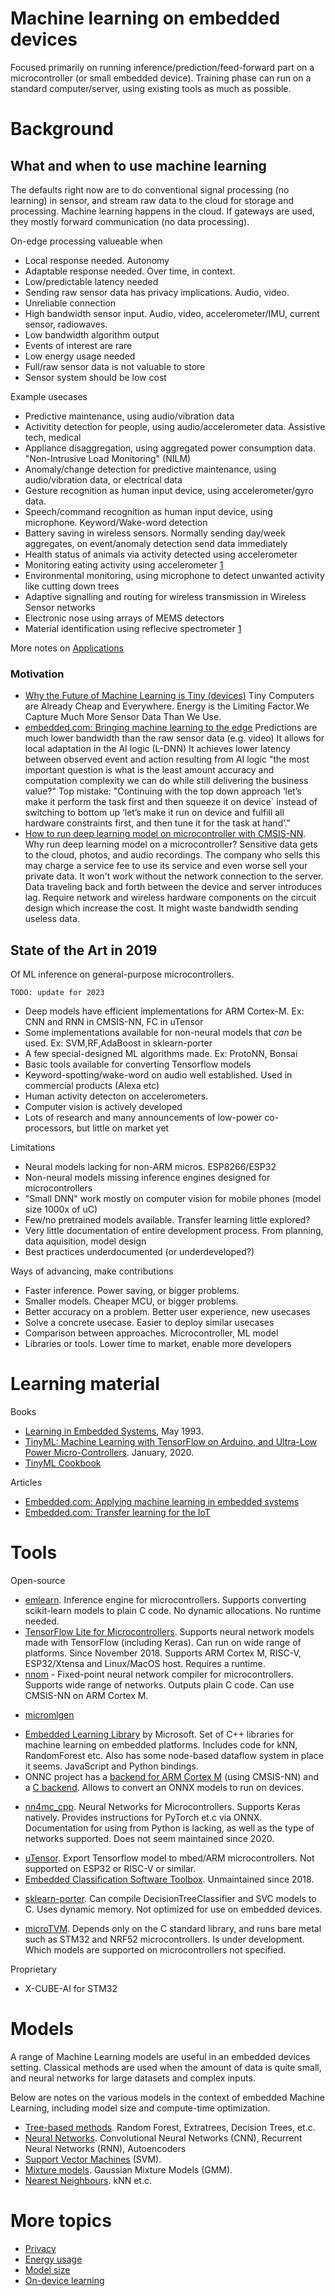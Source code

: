 # Machine learning on embedded devices

Focused primarily on running inference/prediction/feed-forward part on a microcontroller (or small embedded device).
Training phase can run on a standard computer/server, using existing tools as much as possible.

# Background

## What and when to use machine learning

The defaults right now are to do conventional signal processing (no learning) in sensor,
and stream raw data to the cloud for storage and processing. Machine learning happens in the cloud.
If gateways are used, they mostly forward communication (no data processing). 

On-edge processing valueable when

* Local response needed. Autonomy
* Adaptable response needed. Over time, in context.
* Low/predictable latency needed
* Sending raw sensor data has privacy implications.
Audio, video.
* Unreliable connection
* High bandwidth sensor input.
Audio, video, accelerometer/IMU, current sensor, radiowaves.
* Low bandwidth algorithm output
* Events of interest are rare
* Low energy usage needed
* Full/raw sensor data is not valuable to store
* Sensor system should be low cost

Example usecases

* Predictive maintenance, using audio/vibration data
* Activitity detection for people, using audio/accelerometer data. Assistive tech, medical
* Appliance disaggregation, using aggregated power consumption data. "Non-Intrusive Load Monitoring" (NILM)
* Anomaly/change detection for predictive maintenance, using audio/vibration data, or electrical data
* Gesture recognition as human input device, using accelerometer/gyro data.
* Speech/command recognition as human input device, using microphone. Keyword/Wake-word detection
* Battery saving in wireless sensors. Normally sending day/week aggregates, on event/anomaly detection send data immediately
* Health status of animals via activity detected using accelerometer
* Monitoring eating activity using accelerometer [1](https://www.sciencedirect.com/science/article/pii/S0010482515000086)
* Environmental monitoring, using microphone to detect unwanted activity like cutting down trees
* Adaptive signalling and routing for wireless transmission in Wireless Sensor networks
* Electronic nose using arrays of MEMS detectors
* Material identification using reflecive spectrometer [1](https://hackaday.io/project/143014-compact-25-spectrometer/)

More notes on [Applications](./applications)

### Motivation

* [Why the Future of Machine Learning is Tiny (devices)](https://petewarden.com/2018/06/11/why-the-future-of-machine-learning-is-tiny)
Tiny Computers are Already Cheap and Everywhere. Energy is the Limiting Factor.We Capture Much More Sensor Data Than We Use.
* [embedded.com: Bringing machine learning to the edge](https://www.embedded.com/electronics-blogs/say-what-/4460873/Bringing-machine-learning-to-the-edge--A-Q-A-with-Neurala-s-Anatoli-Gorshechnikov-)
Predictions are much lower bandwidth than the raw sensor data (e.g. video)
It allows for local adaptation in the AI logic (L-DNN)
It achieves lower latency between observed event and action resulting from AI logic
"the most important question is what is the least amount accuracy and computation complexity we can do
while still delivering the business value?"
Top mistake: "Continuing with the top down approach ‘let’s make it perform the task first and then squeeze it on device`
instead of switching to bottom up ‘let’s make it run on device and fulfill all hardware constraints first,
and then tune it for the task at hand’."
* [How to run deep learning model on microcontroller with CMSIS-NN](https://www.dlology.com/blog/how-to-run-deep-learning-model-on-microcontroller-with-cmsis-nn/).
Why run deep learning model on a microcontroller?
Sensitive data gets to the cloud, photos, and audio recordings.
The company who sells this may charge a service fee to use its service and even worse sell your private data.
It won't work without the network connection to the server.
Data traveling back and forth between the device and server introduces lag.
Require network and wireless hardware components on the circuit design which increase the cost.
It might waste bandwidth sending useless data.


## State of the Art in 2019
Of ML inference on general-purpose microcontrollers.

```
TODO: update for 2023
```

- Deep models have efficient implementations for ARM Cortex-M. Ex: CNN and RNN in CMSIS-NN, FC in uTensor
- Some implementations available for non-neural models that *can* be used. Ex: SVM,RF,AdaBoost in sklearn-porter
- A few special-designed ML algorithms made. Ex: ProtoNN, Bonsai
- Basic tools available for converting Tensorflow models
- Keyword-spotting/wake-word on audio well established. Used in commercial products (Alexa etc)
- Human activity detecton on accelerometers.
- Computer vision is actively developed
- Lots of research and many announcements of low-power co-processors, but little on market yet

Limitations

- Neural models lacking for non-ARM micros. ESP8266/ESP32
- Non-neural models missing inference engines designed for microcontrollers
- "Small DNN" work mostly on computer vision for mobile phones (model size 1000x of uC)
- Few/no pretrained models available. Transfer learning little explored?
- Very little documentation of entire development process.
From planning, data aquisition, model design
- Best practices underdocumented (or underdeveloped?) 

Ways of advancing, make contributions

- Faster inference. Power saving, or bigger problems.
- Smaller models. Cheaper MCU, or bigger problems.
- Better accuracy on a problem. Better user experience, new usecases
- Solve a concrete usecase. Easier to deploy similar usecases
- Comparison between approaches. Microcontroller, ML model
- Libraries or tools. Lower time to market, enable more developers


# Learning material

Books

* [Learning in Embedded Systems](https://mitpress.mit.edu/books/learning-embedded-systems), May 1993.
* [TinyML: Machine Learning with TensorFlow on Arduino, and Ultra-Low Power Micro-Controllers](https://tinymlbook.com/). January, 2020.
* [TinyML Cookbook](https://www.packtpub.com/product/tinyml-cookbook/9781801814973)

Articles

- [Embedded.com: Applying machine learning in embedded systems](https://www.embedded.com/applying-machine-learning-in-embedded-systems)
- [Embedded.com: Transfer learning for the IoT](https://www.embedded.com/transfer-learning-for-the-iot/)

# Tools

Open-source

* [emlearn](http://github.com/emlearn/emlearn). Inference engine for microcontrollers.
Supports converting scikit-learn models to plain C code.
No dynamic allocations. No runtime needed.
* [TensorFlow Lite for Microcontrollers](https://www.tensorflow.org/lite/microcontrollers).
Supports neural network models made with TensorFlow (including Keras).
Can run on wide range of platforms.
Since November 2018. Supports ARM Cortex M, RISC-V, ESP32/Xtensa and Linux/MacOS host.
Requires a runtime.
* [nnom](https://github.com/majianjia/nnom) - Fixed-point neural network compiler for microcontrollers.
Supports wide range of networks. Outputs plain C code. Can use CMSIS-NN on ARM Cortex M.
- [micromlgen](https://github.com/eloquentarduino/micromlgen)
* [Embedded Learning Library](https://github.com/Microsoft/ELL) by Microsoft.
Set of C++ libraries for machine learning on embedded platforms. Includes code for kNN, RandomForest etc.
Also has some node-based dataflow system in place it seems. JavaScript and Python bindings.
* ONNC project has a [backend for ARM Cortex M](https://github.com/ONNC/onnc-tutorial/blob/master/lab_2_Digit_Recognition_with_ARM_CortexM/lab_2.md) (using CMSIS-NN)
and a [C backend](https://github.com/ONNC/onnc/blob/74e59908b2881844329c3d330eea7a7c306e1e22/docs/ONNC-C-Backend-Guide.md).
Allows to convert an ONNX models to run on devices.
- [nn4mc_cpp](https://github.com/correlllab/nn4mc_cpp).
Neural Networks for Microcontrollers.
Supports Keras natively. Provides instructions for PyTorch et.c via ONNX.
Documentation for using from Python is lacking, as well as the type of networks supported.
Does not seem maintained since 2020.
* [uTensor](https://github.com/uTensor/uTensor).
Export Tensorflow model to mbed/ARM microcontrollers.
Not supported on ESP32 or RISC-V or similar.
* [Embedded Classification Software Toolbox](https://github.com/ma2th/ecst).
Unmaintained since 2018.
- [sklearn-porter](https://github.com/nok/sklearn-porter).
Can compile DecisionTreeClassifier and SVC models to C.
Uses dynamic memory.
Not optimized for use on embedded devices.
* [microTVM](https://tvm.apache.org/docs/topic/microtvm/index.html).
Depends only on the C standard library, and runs bare metal such as STM32 and NRF52 microcontrollers.
Is under development. Which models are supported on microcontrollers not specified.

Proprietary

* X-CUBE-AI for STM32


# Models

A range of Machine Learning models are useful in an embedded devices setting.
Classical methods are used when the amount of data is quite small,
and neural networks for large datasets and complex inputs.

Below are notes on the various models in the context of embedded Machine Learning,
including model size and compute-time optimization.

- [Tree-based methods](./models/tree-based.md).
Random Forest, Extratrees, Decision Trees, et.c.
- [Neural Networks](./models/neural-networks.md).
Convolutional Neural Networks (CNN), Recurrent Neural Networks (RNN), Autoencoders
- [Support Vector Machines](./models/support-vector-machine.md) (SVM).
- [Mixture models](./models/mixtures.md).
Gaussian Mixture Models (GMM).
- [Nearest Neighbours](./models/k-nearest-neighbours.md). kNN et.c.


# More topics

- [Privacy](./topics/privacy.md)
- [Energy usage](./topics/energy-usage.md)
- [Model size](./topics/model-size.md)
- [On-device learning](./on-device-learning)




